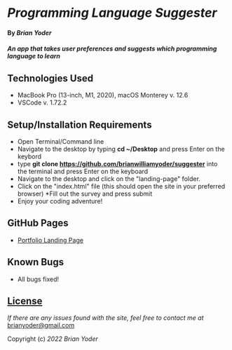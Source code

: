# _Programming Language Suggester_

#### By _**Brian Yoder**_

#### _An app that takes user preferences and suggests which programming language to learn_

## Technologies Used

* MacBook Pro (13-inch, M1, 2020), macOS Monterey v. 12.6
* VSCode v. 1.72.2


## Setup/Installation Requirements

* Open Terminal/Command line
* Navigate to the desktop by typing **cd ~/Desktop** and press Enter on the keybord
* type **git clone https://github.com/brianwilliamyoder/suggester** into the terminal and press Enter on the keyboard
* Navigate to the desktop and click on the "landing-page" folder.
* Click on the "index.html" file (this should open the site in your preferred browser)
*Fill out the survey and press submit
* Enjoy your coding adventure!

## GitHub Pages
* [Portfolio Landing Page](https://brianwilliamyoder.github.io/suggester/)

## Known Bugs

* All bugs fixed! 

## [License](https://mit-license.org/)

_If there are any issues found with the site, feel free to contact me at_ [brianyoder@gmail.com](brianyoder@gmail.com)

Copyright (c) _2022_ _Brian Yoder_